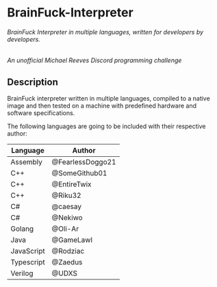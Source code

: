 # BrainFuck-Interpreter

###### BrainFuck Interpreter in multiple languages, written for developers by developers.

_An unofficial Michael Reeves Discord programming challenge_

## Description

BrainFuck interpreter written in multiple languages, compiled to a native image and then tested on a machine with predefined hardware and software specifications.

The following languages are going to be included with their respective author:

| Language   	| Author           	|
|------------	|------------------	|
| Assembly   	| @FearlessDoggo21 	|
| C++        	| @SomeGithub01    	|
| C++        	| @EntireTwix      	|
| C++           | @Riku32           |
| C#         	| @caesay          	|
| C#         	| @Nekiwo          	|
| Golang     	| @Oli-Ar          	|
| Java       	| @GameLawl        	|
| JavaScript    | @Rodziac          |
| Typescript 	| @Zaedus          	|
| Verilog    	| @UDXS            	|